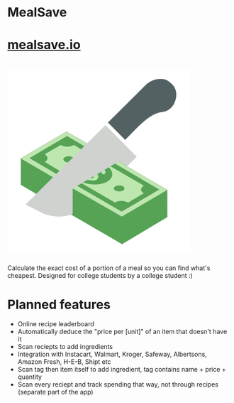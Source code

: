 # MealSave
# [mealsave.io](mealsave.io)
# [![Logo](./images/logo.png)](mealsave.io)

Calculate the exact cost of a portion of a meal so you can find what's cheapest. Designed for college students by a college student :)

# Planned features
* Online recipe leaderboard
* Automatically deduce the "price per [unit]" of an item that doesn't have it
* Scan reciepts to add ingredients
* Integration with Instacart, Walmart, Kroger, Safeway, Albertsons, Amazon Fresh, H-E-B, Shipt etc
* Scan tag then item itself to add ingredient, tag contains name + price + quantity
* Scan every reciept and track spending that way, not through recipes (separate part of the app) 